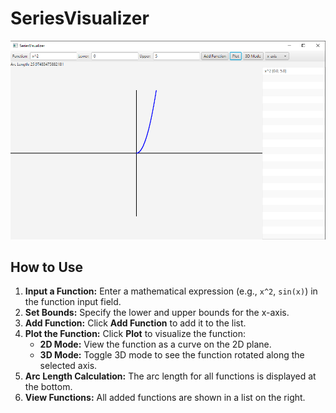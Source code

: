 # SeriesVisualizer

![Application Screenshot](assets/img.png)


## How to Use
1. **Input a Function:** Enter a mathematical expression (e.g., `x^2`, `sin(x)`) in the function input field.
2. **Set Bounds:** Specify the lower and upper bounds for the x-axis.
3. **Add Function:** Click **Add Function** to add it to the list.
4. **Plot the Function:** Click **Plot** to visualize the function:
   - **2D Mode:** View the function as a curve on the 2D plane.
   - **3D Mode:** Toggle 3D mode to see the function rotated along the selected axis.
5. **Arc Length Calculation:** The arc length for all functions is displayed at the bottom.
6. **View Functions:** All added functions are shown in a list on the right.

